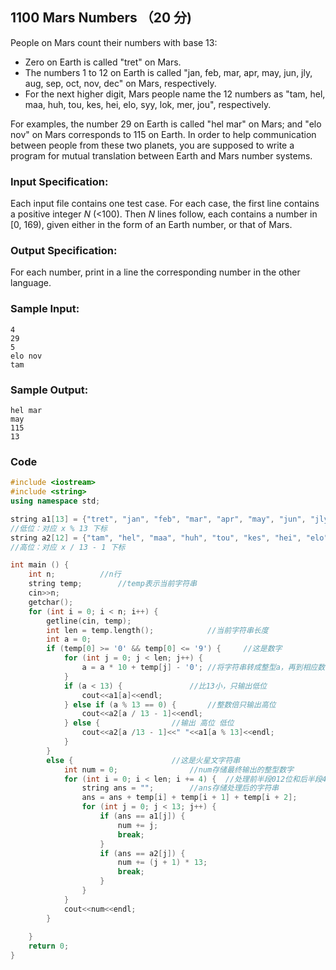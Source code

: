 ## 1100 Mars Numbers （20 分)

People on Mars count their numbers with base 13:

- Zero on Earth is called "tret" on Mars.
- The numbers 1 to 12 on Earth is called "jan, feb, mar, apr, may, jun, jly, aug, sep, oct, nov, dec" on Mars, respectively.
- For the next higher digit, Mars people name the 12 numbers as "tam, hel, maa, huh, tou, kes, hei, elo, syy, lok, mer, jou", respectively.

For examples, the number 29 on Earth is called "hel mar" on Mars; and "elo nov" on Mars corresponds to 115 on Earth. In order to help communication between people from these two planets, you are supposed to write a program for mutual translation between Earth and Mars number systems.

### Input Specification:

Each input file contains one test case. For each case, the first line contains a positive integer *N* (<100). Then *N* lines follow, each contains a number in [0, 169), given either in the form of an Earth number, or that of Mars.

### Output Specification:

For each number, print in a line the corresponding number in the other language.

### Sample Input:

```in
4
29
5
elo nov
tam
```

### Sample Output:

```out
hel mar
may
115
13
```

### Code

```c++
#include <iostream>
#include <string>
using namespace std;

string a1[13] = {"tret", "jan", "feb", "mar", "apr", "may", "jun", "jly", "aug", "sep", "oct", "nov", "dec"};
//低位：对应 x % 13 下标 
string a2[12] = {"tam", "hel", "maa", "huh", "tou", "kes", "hei", "elo", "syy", "lok", "mer", "jou"};
//高位：对应 x / 13 - 1 下标 

int main () {
	int n;			//n行 
	string temp;		//temp表示当前字符串
	cin>>n;
	getchar();
	for (int i = 0; i < n; i++) {
		getline(cin, temp);	
		int len = temp.length();			//当前字符串长度 
		int a = 0;									
		if (temp[0] >= '0' && temp[0] <= '9') {		//这是数字 
			for (int j = 0; j < len; j++) {
				a = a * 10 + temp[j] - '0';	//将字符串转成整型a，再到相应数组里面找对应的火星文string 
			}
			if (a < 13) {				//比13小，只输出低位 
				cout<<a1[a]<<endl;
			} else if (a % 13 == 0) {		//整数倍只输出高位 
				cout<<a2[a / 13 - 1]<<endl;
			} else {				//输出 高位 低位 
				cout<<a2[a /13 - 1]<<" "<<a1[a % 13]<<endl;
			}
		}
		else {						//这是火星文字符串 
			int num = 0;				//num存储最终输出的整型数字 
			for (int i = 0; i < len; i += 4) {	//处理前半段012位和后半段456位 
				string ans = ""; 		//ans存储处理后的字符串 
				ans = ans + temp[i] + temp[i + 1] + temp[i + 2];
				for (int j = 0; j < 13; j++) {
					if (ans == a1[j]) {				
						num += j;
						break;
					}
					if (ans == a2[j]) {
						num += (j + 1) * 13;
						break;
					}
				}
			}
			cout<<num<<endl;
		}
		
	}
	return 0;
}
```

